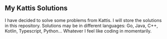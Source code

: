 ## My Kattis Solutions

I have decided to solve some problems from Kattis. I will store the solutions in this repository. Solutions may be in different languages: Go, Java, C++, Kotlin, Typescript, Python... Whatever I feel like coding in momentarily.
